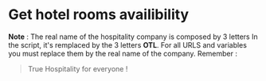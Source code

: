# Get hotel rooms availibility

__Note__ : The real name of the hospitality company is composed by 3 letters
In the script, it's remplaced by the 3 letters **OTL**. For all URLS and variables you must replace them by the real name of the company. 
Remember : 
> True Hospitality for everyone !
